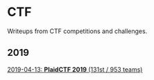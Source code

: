 # CTF

Writeups from CTF competitions and challenges.

## 2019

[2019-04-13: **PlaidCTF 2019** (131st / 953 teams)](https://github.com/zhengzufu/ctf/tree/master/2019/2019-04-13-plaidctf)
